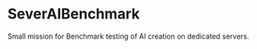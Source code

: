 SeverAIBenchmark
================

Small mission for Benchmark testing of AI creation on dedicated servers.

